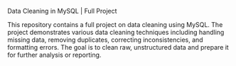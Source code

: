 Data Cleaning in MySQL | Full Project

This repository contains a full project on data cleaning using MySQL. The project demonstrates various data cleaning techniques including handling missing data, removing duplicates, correcting inconsistencies, and formatting errors. The goal is to clean raw, unstructured data and prepare it for further analysis or reporting.
